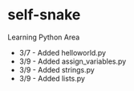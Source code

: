 # self-snake
Learning Python Area

+ 3/7 - Added helloworld.py
+ 3/9 - Added assign_variables.py
+ 3/9 - Added strings.py
+ 3/9 - Added lists.py

